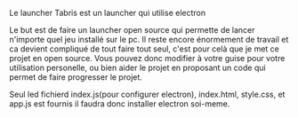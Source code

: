 Le launcher Tabris est un launcher qui utilise electron

Le but est de faire un launcher open source qui permette de lancer n'importe quel jeu installé sur le pc.
Il reste encore énormement de travail et ca devient compliqué de tout faire tout seul, c'est pour celà que je met ce projet en open source.
Vous pouvez donc  modifier à votre guise pour votre utilisation personelle, ou bien aider le projet en proposant un code qui permet de faire progresser le projet.

Seul led fichierd index.js(pour configurer electron), index.html, style.css, et app.js est fournis il faudra donc installer electron soi-meme.
